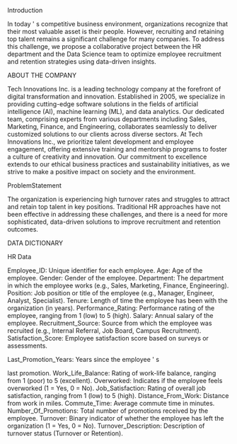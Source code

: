 Introduction

In today
'
s competitive business
environment, organizations recognize
that their most valuable asset is their
people. However, recruiting and
retaining top talent remains a
significant challenge for many
companies. To address this challenge,
we propose a collaborative project
between the HR department and the
Data Science team to optimize
employee recruitment and retention
strategies using data-driven insights.

ABOUT THE COMPANY

Tech Innovations Inc. is a leading technology company at the forefront of
digital transformation and innovation. Established in 2005, we specialize in
providing cutting-edge software solutions in the fields of artificial intelligence
(AI), machine learning (ML), and data analytics. Our dedicated team,
comprising experts from various departments including Sales, Marketing,
Finance, and Engineering, collaborates seamlessly to deliver customized
solutions to our clients across diverse sectors.
At Tech Innovations Inc., we prioritize talent development and employee
engagement, offering extensive training and mentorship programs to foster a
culture of creativity and innovation. Our commitment to excellence extends to
our ethical business practices and sustainability initiatives, as we strive to
make a positive impact on society and the environment.

ProblemStatement

The organization is experiencing high
turnover rates and struggles to attract
and retain top talent in key positions.
Traditional HR approaches have not
been effective in addressing these
challenges, and there is a need for more
sophisticated, data-driven solutions to
improve recruitment and retention
outcomes.

DATA DICTIONARY

HR Data

Employee_ID: Unique identifier for each employee.
Age: Age of the employee.
Gender: Gender of the employee.
Department: The department in which the employee
works (e.g., Sales, Marketing, Finance, Engineering).
Position: Job position or title of the employee (e.g.,
Manager, Engineer, Analyst, Specialist).
Tenure: Length of time the employee has been with the
organization (in years).
Performance_Rating: Performance rating of the
employee, ranging from 1 (low) to 5 (high).
Salary: Annual salary of the employee.
Recruitment_Source: Source from which the employee
was recruited (e.g., Internal Referral, Job Board,
Campus Recruitment).
Satisfaction_Score: Employee satisfaction score based
on surveys or assessments.

Last_Promotion_Years: Years since the employee
'
s

last promotion.
Work_Life_Balance: Rating of work-life balance,
ranging from 1 (poor) to 5 (excellent).
Overworked: Indicates if the employee feels
overworked (1 = Yes, 0 = No).
Job_Satisfaction: Rating of overall job satisfaction,
ranging from 1 (low) to 5 (high).
Distance_From_Work: Distance from work in miles.
Commute_Time: Average commute time in
minutes.
Number_Of_Promotions: Total number of
promotions received by the employee.
Turnover: Binary indicator of whether the employee
has left the organization (1 = Yes, 0 = No).
Turnover_Description: Description of turnover
status (Turnover or Retention).
